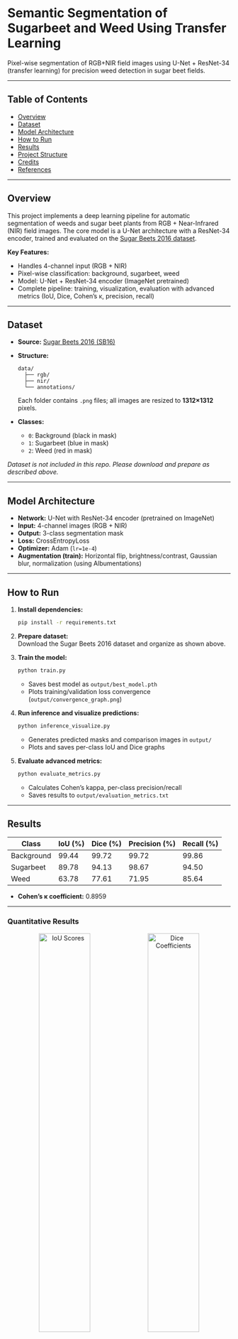 # Semantic Segmentation of Sugarbeet and Weed Using Transfer Learning

Pixel-wise segmentation of RGB+NIR field images using U-Net + ResNet-34 (transfer learning) for precision weed detection in sugar beet fields.


---

## Table of Contents

- [Overview](#overview)
- [Dataset](#dataset)
- [Model Architecture](#model-architecture)
- [How to Run](#how-to-run)
- [Results](#results)
- [Project Structure](#project-structure)
- [Credits](#credits)
- [References](#references)

---

## Overview

This project implements a deep learning pipeline for automatic segmentation of weeds and sugar beet plants from RGB + Near-Infrared (NIR) field images. The core model is a U-Net architecture with a ResNet-34 encoder, trained and evaluated on the [Sugar Beets 2016 dataset](https://www.ipb.uni-bonn.de/data/sugarbeets2016/).

**Key Features:**
- Handles 4-channel input (RGB + NIR)
- Pixel-wise classification: background, sugarbeet, weed
- Model: U-Net + ResNet-34 encoder (ImageNet pretrained)
- Complete pipeline: training, visualization, evaluation with advanced metrics (IoU, Dice, Cohen’s κ, precision, recall)

---

## Dataset

- **Source:** [Sugar Beets 2016 (SB16)](https://www.ipb.uni-bonn.de/data/sugarbeets2016/)
- **Structure:**
    ```
    data/
      ├── rgb/
      ├── nir/
      └── annotations/
    ```
    Each folder contains `.png` files; all images are resized to **1312×1312** pixels.

- **Classes:**  
    - `0`: Background (black in mask)  
    - `1`: Sugarbeet (blue in mask)  
    - `2`: Weed (red in mask)  

*Dataset is not included in this repo. Please download and prepare as described above.*

---

## Model Architecture

- **Network:** U-Net with ResNet-34 encoder (pretrained on ImageNet)
- **Input:** 4-channel images (RGB + NIR)
- **Output:** 3-class segmentation mask
- **Loss:** CrossEntropyLoss
- **Optimizer:** Adam (`lr=1e-4`)
- **Augmentation (train):** Horizontal flip, brightness/contrast, Gaussian blur, normalization (using Albumentations)

---

## How to Run

1. **Install dependencies:**
    ```bash
    pip install -r requirements.txt
    ```

2. **Prepare dataset:**  
   Download the Sugar Beets 2016 dataset and organize as shown above.

3. **Train the model:**
    ```bash
    python train.py
    ```
    - Saves best model as `output/best_model.pth`
    - Plots training/validation loss convergence (`output/convergence_graph.png`)

4. **Run inference and visualize predictions:**
    ```bash
    python inference_visualize.py
    ```
    - Generates predicted masks and comparison images in `output/`
    - Plots and saves per-class IoU and Dice graphs

5. **Evaluate advanced metrics:**
    ```bash
    python evaluate_metrics.py
    ```
    - Calculates Cohen’s kappa, per-class precision/recall
    - Saves results to `output/evaluation_metrics.txt`

---
## Results

| Class       | IoU (%) | Dice (%) | Precision (%) | Recall (%) |
|-------------|---------|----------|---------------|------------|
| Background  | 99.44   | 99.72    | 99.72         | 99.86      |
| Sugarbeet   | 89.78   | 94.13    | 98.67         | 94.50      |
| Weed        | 63.78   | 77.61    | 71.95         | 85.64      |

- **Cohen’s κ coefficient:** 0.8959

---
### Quantitative Results

<p align="center">
  <img src="./Results/iou_scores.png" alt="IoU Scores" width="48%"/>
  <img src="./Results/dice_coefficients.png" alt="Dice Coefficients" width="48%"/>
</p>
<p align="center">
  <img src="./Results/ave_IoU.png" alt="IoU Scores" width="48%"/>
  <img src="./Results/ave_Dice.png" alt="Dice Coefficients" width="48%"/>
</p>

---

### Qualitative Results

**Sample Predictions (Input | Ground Truth | Predicted):**

**Example 1**  
![P1](./Results/prediction_1.png)

**Example 2**  
![P2](./Results/prediction_2.png)

**Example 3**  
![P3](./Results/prediction_3.png)

<!-- Add more if you like, just copy-paste another block! -->

---


### Study Comparison

#### **Performance Across Studies**

| Study                       | Architecture         | Dataset            | IoU/Accuracy (%) | Key Features/Limitations                          |
|-----------------------------|----------------------|--------------------|------------------|---------------------------------------------------|
| **This Study**              | ResNet-34 + U-Net    | SB16 (RGB + NIR)   | IoU: **93.5**    | Efficient 4-channel pixel-wise segmentation        |
| Zou et al. (2021) [9]       | Modified U-Net       | Field Dataset      | IoU: 92.91       | Robust data augmentation, simplified U-Net         |
| You et al. (2020) [11]      | ResNet-50 + HDC      | Stuttgart, Bonn    | IoU: 89.01       | Attention, multi-scale features                    |
| Bosilj et al. (2019) [3]    | SegNet (Transfer L.) | Carrot, Onion      | IoU: 85          | Transfer learning, 80% less training time          |

#### **Architectural Comparison**

| Study                   | Encoder Backbone      | Key Enhancements                      | Computational Efficiency      |
|-------------------------|----------------------|---------------------------------------|------------------------------|
| **This Study**          | ResNet-34            | Pretrained, skip connections          | Moderate (4-channel input)   |
| Zou et al. (2021) [9]   | Simplified U-Net     | Augmentation, two-stage training      | High                         |
| You et al. (2020) [11]  | ResNet-50            | Attention, HDC, SPRB                  | Low (more components)        |
| Bosilj et al. (2019) [3]| SegNet               | Transfer learning                     | High                         |

---

### Additional Outputs

- `beet_weed_predict.err` / `beet_weed_train.out` — logs from training/inference

---

**These results demonstrate that the ResNet-34 + U-Net model provides state-of-the-art performance for weed detection in precision agriculture, especially in terms of overall segmentation accuracy and real-time applicability.**
